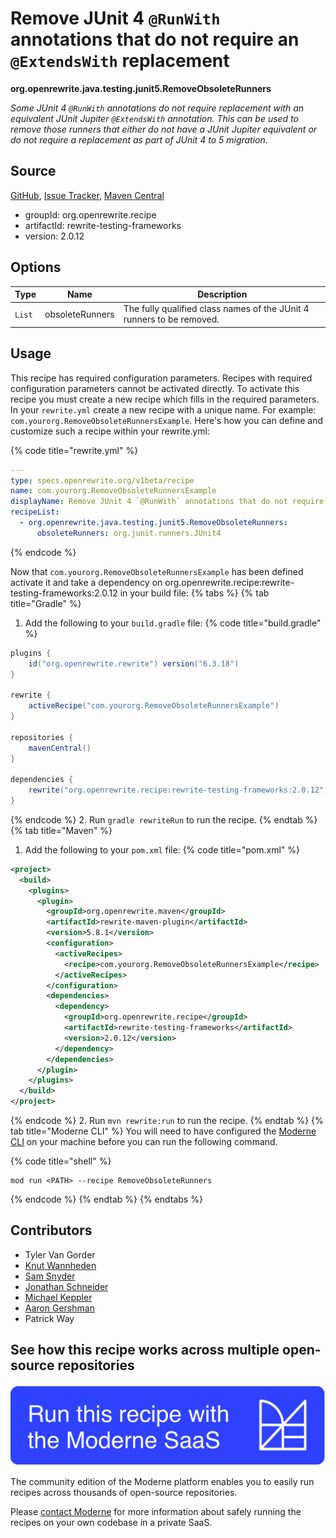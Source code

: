 # Remove JUnit 4 `@RunWith` annotations that do not require an `@ExtendsWith` replacement

**org.openrewrite.java.testing.junit5.RemoveObsoleteRunners**

_Some JUnit 4 `@RunWith` annotations do not require replacement with an equivalent JUnit Jupiter `@ExtendsWith` annotation. This can be used to remove those runners that either do not have a JUnit Jupiter equivalent or do not require a replacement as part of JUnit 4 to 5 migration._

## Source

[GitHub](https://github.com/openrewrite/rewrite-testing-frameworks/blob/main/src/main/java/org/openrewrite/java/testing/junit5/RemoveObsoleteRunners.java), [Issue Tracker](https://github.com/openrewrite/rewrite-testing-frameworks/issues), [Maven Central](https://central.sonatype.com/artifact/org.openrewrite.recipe/rewrite-testing-frameworks/2.0.12/jar)

* groupId: org.openrewrite.recipe
* artifactId: rewrite-testing-frameworks
* version: 2.0.12

## Options

| Type | Name | Description |
| -- | -- | -- |
| `List` | obsoleteRunners | The fully qualified class names of the JUnit 4 runners to be removed. |


## Usage

This recipe has required configuration parameters. Recipes with required configuration parameters cannot be activated directly. To activate this recipe you must create a new recipe which fills in the required parameters. In your `rewrite.yml` create a new recipe with a unique name. For example: `com.yourorg.RemoveObsoleteRunnersExample`.
Here's how you can define and customize such a recipe within your rewrite.yml:

{% code title="rewrite.yml" %}
```yaml
---
type: specs.openrewrite.org/v1beta/recipe
name: com.yourorg.RemoveObsoleteRunnersExample
displayName: Remove JUnit 4 `@RunWith` annotations that do not require an `@ExtendsWith` replacement example
recipeList:
  - org.openrewrite.java.testing.junit5.RemoveObsoleteRunners:
      obsoleteRunners: org.junit.runners.JUnit4
```
{% endcode %}

Now that `com.yourorg.RemoveObsoleteRunnersExample` has been defined activate it and take a dependency on org.openrewrite.recipe:rewrite-testing-frameworks:2.0.12 in your build file:
{% tabs %}
{% tab title="Gradle" %}
1. Add the following to your `build.gradle` file:
{% code title="build.gradle" %}
```groovy
plugins {
    id("org.openrewrite.rewrite") version("6.3.18")
}

rewrite {
    activeRecipe("com.yourorg.RemoveObsoleteRunnersExample")
}

repositories {
    mavenCentral()
}

dependencies {
    rewrite("org.openrewrite.recipe:rewrite-testing-frameworks:2.0.12")
}
```
{% endcode %}
2. Run `gradle rewriteRun` to run the recipe.
{% endtab %}
{% tab title="Maven" %}
1. Add the following to your `pom.xml` file:
{% code title="pom.xml" %}
```xml
<project>
  <build>
    <plugins>
      <plugin>
        <groupId>org.openrewrite.maven</groupId>
        <artifactId>rewrite-maven-plugin</artifactId>
        <version>5.8.1</version>
        <configuration>
          <activeRecipes>
            <recipe>com.yourorg.RemoveObsoleteRunnersExample</recipe>
          </activeRecipes>
        </configuration>
        <dependencies>
          <dependency>
            <groupId>org.openrewrite.recipe</groupId>
            <artifactId>rewrite-testing-frameworks</artifactId>
            <version>2.0.12</version>
          </dependency>
        </dependencies>
      </plugin>
    </plugins>
  </build>
</project>
```
{% endcode %}
2. Run `mvn rewrite:run` to run the recipe.
{% endtab %}
{% tab title="Moderne CLI" %}
You will need to have configured the [Moderne CLI](https://docs.moderne.io/moderne-cli/cli-intro) on your machine before you can run the following command.

{% code title="shell" %}
```shell
mod run <PATH> --recipe RemoveObsoleteRunners
```
{% endcode %}
{% endtab %}
{% endtabs %}

## Contributors
* Tyler Van Gorder
* [Knut Wannheden](mailto:knut@moderne.io)
* [Sam Snyder](mailto:sam@moderne.io)
* [Jonathan Schneider](mailto:jkschneider@gmail.com)
* [Michael Keppler](mailto:bananeweizen@gmx.de)
* [Aaron Gershman](mailto:aegershman@gmail.com)
* Patrick Way


## See how this recipe works across multiple open-source repositories

[![Moderne Link Image](/.gitbook/assets/ModerneRecipeButton.png)](https://app.moderne.io/recipes/org.openrewrite.java.testing.junit5.RemoveObsoleteRunners)

The community edition of the Moderne platform enables you to easily run recipes across thousands of open-source repositories.

Please [contact Moderne](https://moderne.io/product) for more information about safely running the recipes on your own codebase in a private SaaS.
